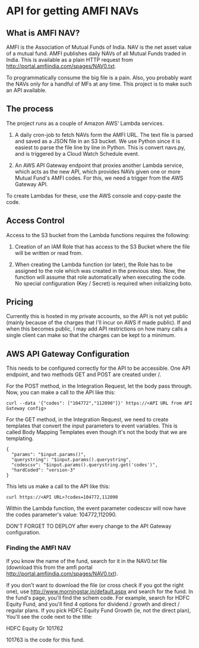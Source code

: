 # API for getting AMFI NAVs

## What is AMFI NAV?

AMFI is the Association of Mutual Funds of India. NAV is the net asset value of a mutual fund. AMFI publishes daily NAVs of all Mutual Funds traded in India. This is available as a plain HTTP request from http://portal.amfiindia.com/spages/NAV0.txt.  

To programmatically consume the big file is a pain. Also, you probably want the NAVs only for
a handful of MFs at any time. This project is to make such an API available.

## The process

The project runs as a couple of Amazon AWS' Lambda services.

   1. A daily cron-job to fetch NAVs form the AMFI URL. The text file is parsed and saved as a JSON file in an S3 bucket. We use Python since it is easiest to parse the file line by line in Python. This is convert navs.py, and is triggered by a Cloud Watch Schedule event.

   2. An AWS API Gateway endpoint that proxies another Lambda service, which acts as the new API, which provides NAVs given one or more Mutual Fund's AMFI codes. For this, we need a trigger from the AWS Gateway API.

To create Lambdas for these, use the AWS console and copy-paste the code.

## Access Control

Access to the S3 bucket from the Lambda functions requires the following:

   1. Creation of an IAM Role that has access to the S3 Bucket where the file will be written or read from.

   2. When creating the Lambda function (or later), the Role has to be assigned to the role which was created in the previous step. Now, the function will assume that role automatically when executing the code. No special configuration (Key / Secret) is required when initializing boto.

## Pricing

Currently this is hosted in my private accounts, so the API is not yet public (mainly because of the charges that I'll incur on AWS if made public). If and when this becomes public, I may add API restrictions on how many calls a single client can make so that the charges can be kept to a minimum.

## AWS API Gateway Configuration

This needs to be configured correctly for the API to be accessible. One API endpoint, and two methods GET and POST are created under /.

For the POST method, in the Integration Request, let the body pass through. Now, you can make a call to the API like this:

```
curl --data '{"codes": ["104772","112090"]}' https://<API URL from API Gateway config>
```
For the GET method, in the Integration Request, we need to create templates that convert the input parameters to event variables. This is called Body Mapping Templates even though it's not the body that we are templating.

```
{
  "params": "$input.params()",
  "querystring": "$input.params().querystring",
  "codescsv": "$input.params().querystring.get('codes')",
  "hardCoded": "version-3"
}
```

This lets us make a call to the API like this:

```
curl https://<API URL>?codes=104772,112090
```

Within the Lambda function, the event parameter codescsv will now have the codes parameter's value: 104772,112090.

DON'T FORGET TO DEPLOY after every change to the API Gateway configuration.

### Finding the AMFI NAV

If you know the name of the fund, search for it in the NAV0.txt file (download this from the amfi portal http://portal.amfiindia.com/spages/NAV0.txt).

If you don't want to download the file (or cross check if you got the right one), use http://www.morningstar.in/default.aspx and search for the fund. In the fund's page, you'll find the schem code. For example, search for HDFC Equity Fund, and you'll find 4 options for dividend / growth and direct / regular plans. If you pick HDFC Equity Fund Growth (ie, not the direct plan), You'll see the code next to the title:

HDFC Equity Gr 101762

101763 is the code for this fund.
